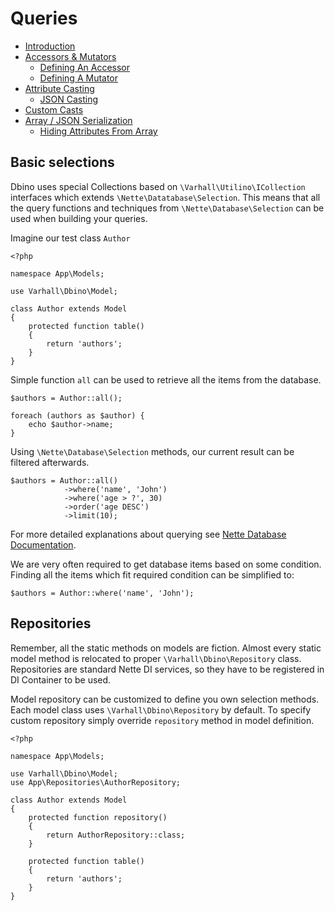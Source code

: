 # Queries

- [Introduction](#introduction)
- [Accessors & Mutators](#accessors-and-mutators)
  - [Defining An Accessor](#defining-an-accessor)
  - [Defining A Mutator](#defining-a-mutator)
- [Attribute Casting](#attribute-casting)
  - [JSON Casting](#json-casting)
- [Custom Casts](#custom-casts)
- [Array / JSON Serialization](#array-json-serialization)
  - [Hiding Attributes From Array](#hiding-attributes-from-array)

<a name="introduction"></a>
## Basic selections

Dbino uses special Collections based on `\Varhall\Utilino\ICollection` interfaces which extends `\Nette\Datatabase\Selection`. This means that all the query functions and techniques from `\Nette\Database\Selection` can be used when building your queries.

Imagine our test class `Author`

    <?php

    namespace App\Models;

    use Varhall\Dbino\Model;

    class Author extends Model
    {
        protected function table()
        {
            return 'authors';
        }
    }

Simple function `all` can be used to retrieve all the items from the database.

    $authors = Author::all();

    foreach (authors as $author) {
        echo $author->name;
    }

Using `\Nette\Database\Selection` methods, our current result can be filtered afterwards.

    $authors = Author::all()
                ->where('name', 'John')
                ->where('age > ?', 30)
                ->order('age DESC')
                ->limit(10);

For more detailed explanations about querying see [Nette Database Documentation](https://doc.nette.org/en/3.1/database-explorer#toc-selections).

We are very often required to get database items based on some condition. Finding all the items which fit required condition can be simplified to:

    $authors = Author::where('name', 'John');

## Repositories

Remember, all the static methods on models are fiction. Almost every static model method is relocated to proper `\Varhall\Dbino\Repository` class. Repositories are standard Nette DI services, so they have to be registered in DI Container to be used.

Model repository can be customized to define you own selection methods. Each model class uses `\Varhall\Dbino\Repository` by default. To specify custom repository simply override `repository` method in model definition.

    <?php

    namespace App\Models;

    use Varhall\Dbino\Model;
    use App\Repositories\AuthorRepository;

    class Author extends Model
    {
        protected function repository()
        {
            return AuthorRepository::class;
        }

        protected function table()
        {
            return 'authors';
        }
    }
